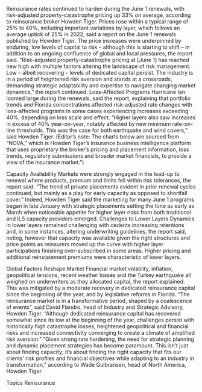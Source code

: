 Reinsurance rates continued to harden during the June 1 renewals, with risk-adjusted property-catastrophe pricing up 33% on average, according to reinsurance broker Howden Tiger.
Prices rose within a typical range of 25% to 40%, including important variations by layer, which follows an average uptick of 25% in 2022, said a report on the June 1 renewals published by Howden Tiger.
The price increases were underpinned by enduring, low levels of capital to risk – although this is starting to shift – in addition to an ongoing confluence of global and local pressures, the report said.
“Risk-adjusted property-catastrophe pricing at [June 1] has reached new high with multiple factors altering the landscape of risk management. Low – albeit recovering – levels of dedicated capital persist. The industry is in a period of heightened risk aversion and stands at a crossroads, demanding strategic adaptability and expertise to navigate changing market dynamics,” the report continued.
Loss-Affected Programs
Hurricane Ian loomed large during the renewals, said the report, explaining that portfolio trends and Florida concentrations affected risk-adjusted rate changes with loss-affected programs in some cases experiencing increases exceeding 40%, depending on loss scale and effect.
“Higher layers also saw increases in excess of 40% year-on-year, notably affected by new minimum rate-on-line thresholds. This was the case for both earthquake and wind covers,” said Howden Tiger.
(Editor’s note: The charts below are sourced from “NOVA,” which is Howden Tiger’s insurance business intelligence platform that uses proprietary the broker’s pricing and placement information, loss trends, regulatory submissions and broader market financials, to provide a view of the insurance market.”)

Capacity Availability
Markets were strongly engaged in the lead-up to renewal where products, premium and limits fell within risk tolerances, the report said. “The trend of private placements evident in prior renewal cycles continued, but mainly as a play for early capacity as opposed to shortfall cover.”
Indeed, Howden Tiger said the marketing for many June 1 programs began in late January with strategic placements setting the tone as early as March when noticeable appetite for higher layer risks from both traditional and ILS capacity providers emerged.
Challenges to Lower Layers
Dynamics in lower layers remained challenging with cedents increasing retentions and, in some instances, altering underwriting guidelines, the report said, noting, however that capacity was available given the right structures and price points as reinsurers moved up the curve with higher layer participations finishing over-subscribed in some areas. Higher pricing and additional reinstatement premiums were characteristic of lower layers.

Global Factors Reshape Market
Financial market volatility, inflation, geopolitical tensions, recent weather losses and the Turkey earthquake all weighed on underwriters as they allocated capital, the report explained. This was mitigated by a moderate recovery in dedicated reinsurance capital since the beginning of the year, and by legislative reforms in Florida.
“The reinsurance market is in a transformative period, shaped by a coalescence of events”, said David Flandro, head of Industry and Strategic Advisory, Howden Tiger. “Although dedicated reinsurance capital has recovered somewhat since its low at the beginning of the year, challenges persist with historically high catastrophe losses, heightened geopolitical and financial risks and increased connectivity converging to create a climate of amplified risk aversion.”
“Given strong rate hardening, the need for strategic planning and dynamic placement strategies has become paramount. This isn’t just about finding capacity; it’s about finding the right capacity that fits our clients’ risk profiles and financial objectives while adapting to an industry in transformation,” according to Wade Gulbransen, head of North America, Howden Tiger.

Topics
Reinsurance
